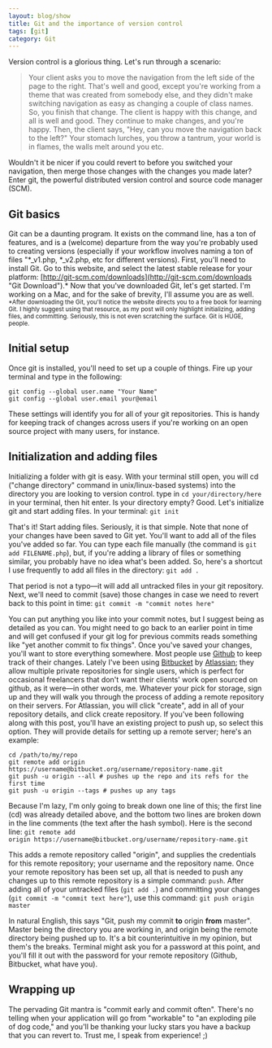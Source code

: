```yaml
---
layout: blog/show
title: Git and the importance of version control
tags: [git]
category: Git
---
```


Version control is a glorious thing. Let's run through a scenario:

> Your client asks you to move the navigation from the left side of the page to the right. That's well and good, except you're working from a theme that was created from somebody else, and they didn't make switching navigation as easy as changing a couple of class names. So, you finish that change. The client is happy with this change, and all is well and good. They continue to make changes, and you're happy. Then, the client says, "Hey, can you move the navigation back to the left?" Your stomach lurches, you throw a tantrum, your world is in flames, the walls melt around you etc.

 Wouldn't it be nicer if you could revert to before you switched your navigation, then merge those changes with the changes you made later? Enter git, the powerful distributed version control and source code manager (SCM).

## Git basics

Git can be a daunting program. It exists on the command line, has a ton of features, and is a (welcome) departure from the way you're probably used to creating versions (especially if your workflow involves naming a ton of files "\*\_v1.php, \*\_v2.php, etc for different versions). First, you'll need to install Git. Go to this website, and select the latest stable release for your platform: [http://git-scm.com/downloads](http://git-scm.com/downloads "Git Download").\* Now that you've downloaded Git, let's get started. I'm working on a Mac, and for the sake of brevity, I'll assume you are as well. <small>*After downloading the Git, you'll notice the website directs you to a free book for learning Git. I highly suggest using that resource, as my post will only highlight initializing, adding files, and committing. Seriously, this is not even scratching the surface. Git is HUGE, people.</small>

## Initial setup

Once git is installed, you'll need to set up a couple of things. Fire up your terminal and type in the following:

~~~
git config --global user.name "Your Name"
git config --global user.email your@email
~~~

These settings will identify you for all of your git repositories. This is handy for keeping track of changes across users if you're working on an open source project with many users, for instance.

## Initialization and adding files

Initializing a folder with git is easy. With your terminal still open, you will cd ("change directory" command in unix/linux-based systems) into the directory you are looking to version control. type in `cd your/directory/here` in your terminal, then hit enter. Is your directory empty? Good. Let's initialize git and start adding files. In your terminal: `git init`

That's it! Start adding files. Seriously, it is that simple. Note that none of your changes have been saved to Git yet. You'll want to add all of the files you've added so far. You can type each file manually (the command is `git add FILENAME.php`), but, if you're adding a library of files or something similar, you probably have no idea what's been added. So, here's a shortcut I use frequently to add all files in the directory: `git add .`

That period is not a typo—it will add all untracked files in your git repository. Next, we'll need to commit (save) those changes in case we need to revert back to this point in time: `git commit -m "commit notes here"`

You can put anything you like into your commit notes, but I suggest being as detailed as you can. You might need to go back to an earlier point in time and will get confused if your git log for previous commits reads something like "yet another commit to fix things". Once you've saved your changes, you'll want to store everything somewhere. Most people use [Github](https://github.com/ "Github") to keep track of their changes. Lately I've been using [Bitbucket](https://bitbucket.org "Bitbucket") by [Atlassian](https://www.atlassian.com/ "Atlassian"); they allow multiple private repositories for single users, which is perfect for occasional freelancers that don't want their clients' work open sourced on github, as it were—in other words, me. Whatever your pick for storage, sign up and they will walk you through the process of adding a remote repository on their servers. For Atlassian, you will click "create", add in all of your repository details, and click create repository. If you've been following along with this post, you'll have an existing project to push up, so select this option. They will provide details for setting up a remote server; here's an example:

~~~
cd /path/to/my/repo
git remote add origin https://username@bitbucket.org/username/repository-name.git
git push -u origin --all # pushes up the repo and its refs for the first time
git push -u origin --tags # pushes up any tags
~~~

Because I'm lazy, I'm only going to break down one line of this; the first line (cd) was already detailed above, and the bottom two lines are broken down in the line comments (the text after the hash symbol). Here is the second line: `git remote add origin https://username@bitbucket.org/username/repository-name.git`

This adds a remote repository called "origin", and supplies the credentials for this remote repository; your username and the repository name. Once your remote repository has been set up, all that is needed to push any changes up to this remote repository is a simple command: `push`. After adding all of your untracked files (`git add .`) and committing your changes (`git commit -m "commit text here"`), use this command: `git push origin master`

In natural English, this says "Git, push my commit **to** origin **from** master". Master being the directory you are working in, and origin being the remote directory being pushed up to. It's a bit counterintuitive in my opinion, but them's the breaks. Terminal might ask you for a password at this point, and you'll fill it out with the password for your remote repository (Github, Bitbucket, what have you).

## Wrapping up

The pervading Git mantra is "commit early and commit often". There's no telling when your application will go from "workable" to "an exploding pile of dog code," and you'll be thanking your lucky stars you have a backup that you can revert to. Trust me, I speak from experience! ;)
